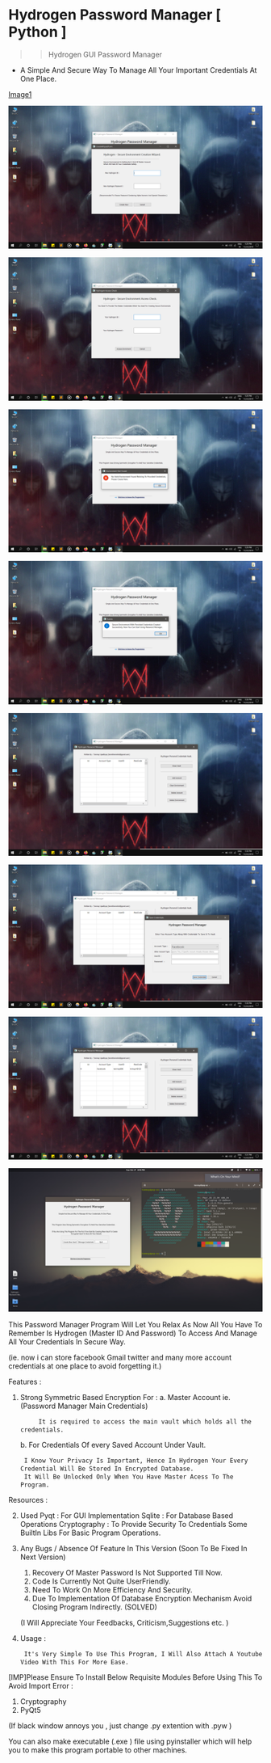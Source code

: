 # Hydrogen Password Manager [ Python ]
 >> Hydrogen GUI Password Manager

 - A Simple And Secure Way To Manage All Your Important Credentials At One Place.

[Image1](https://raw.githubusercontent.com/tanmay606/Hydrogen-Password-Manager---Python--/master/Images/2.png)

![Image2](https://raw.githubusercontent.com/tanmay606/Hydrogen-Password-Manager---Python--/master/Images/2.png)

![Image3](https://raw.githubusercontent.com/tanmay606/Hydrogen-Password-Manager---Python--/master/Images/3.png)

![Image4](https://raw.githubusercontent.com/tanmay606/Hydrogen-Password-Manager---Python--/master/Images/4.png)

![Image5](https://raw.githubusercontent.com/tanmay606/Hydrogen-Password-Manager---Python--/master/Images/5.png)

![Image6](https://raw.githubusercontent.com/tanmay606/Hydrogen-Password-Manager---Python--/master/Images/6.png)

![Image7](https://raw.githubusercontent.com/tanmay606/Hydrogen-Password-Manager---Python--/master/Images/7.png)

![Image8](https://raw.githubusercontent.com/tanmay606/Hydrogen-Password-Manager---Python--/master/Images/8.png)

![Image9](https://raw.githubusercontent.com/tanmay606/Hydrogen-Password-Manager---Python--/master/Images/10.png)


This Password Manager Program Will Let You Relax As Now All You Have To Remember Is Hydrogen (Master ID And Password) To Access And Manage
 All Your Credentials In Secure Way.

 (ie. now i can store facebook Gmail twitter and many more account credentials at one place to avoid forgetting it.)

Features : 

1. Strong Symmetric Based Encryption For :
    a. Master Account ie. (Password Manager Main Credentials)

    		It is required to access the main vault which holds all the credentials.

    b. For Credentials Of every Saved Account Under Vault.

    	I Know Your Privacy Is Important, Hence In Hydrogen Your Every Credential Will Be Stored In Encrypted Database.
    	It Will Be Unlocked Only When You Have Master Acess To The Program.


Resources : 

2. Used 
	Pyqt : For GUI Implementation
	Sqlite : For Database Based Operations
	Cryptography : To Provide Security To Credentials
	Some BuiltIn Libs For Basic Program Operations.



3. Any Bugs / Absence Of Feature In This Version (Soon To Be Fixed In Next Version)
  
   1. Recovery Of Master Password Is Not Supported Till Now.
   2. Code Is Currently Not Quite UserFriendly.
   3. Need To Work On More Efficiency And Security.
   4. Due To Implementation Of Database Encryption Mechanism Avoid Closing Program Indirectly. (SOLVED)

   (I Will Appreciate Your Feedbacks, Criticism,Suggestions etc. )


4. Usage :
	
		It's Very Simple To Use This Program, I Will Also Attach A Youtube Video With This For More Ease.



[IMP]Please Ensure To Install Below Requisite Modules Before Using This To Avoid Import Error :

 1. Cryptography
 2. PyQt5


(If black window annoys you , just change .py extention with .pyw )


You can also make executable (.exe ) file using pyinstaller which will help you to make this program portable to other machines.
